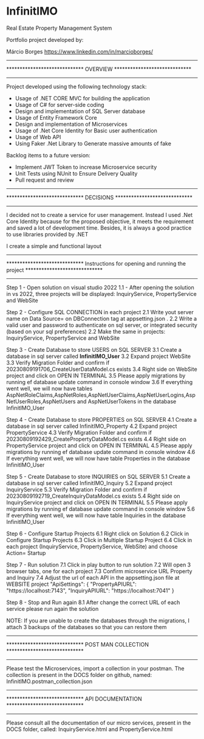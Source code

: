 # InfinitIMO
Real Estate Property Management System

Portfolio project developed by: 

Márcio Borges 
https://www.linkedin.com/in/marcioborges/



*************************************************************************************************************************************************
*****************************											OVERVIEW									*****************************
*************************************************************************************************************************************************


Project developed using the following technology stack:
- Usage of .NET CORE MVC for building the application
- Usage of C# for server-side coding
- Design and implementation of SQL Server database
- Usage of Entity Framework Core 
- Design and implementation of Microservices
- Usage of .Net Core Identity for Basic user authentication 
- Usage of Web API
- Using Faker .Net Library to Generate massive amounts of fake

Backlog items to a future version:
- Implement JWT Token to increase Microservice security 
- Unit Tests using NUnit to Ensure Delivery Quality
- Pull request and review



*************************************************************************************************************************************************
*****************************											DECISIONS									*****************************
*************************************************************************************************************************************************
I decided not to create a service for user management.
Instead I used .Net Core Identity because for the proposed objective, it meets the requirement and saved a lot of development time.
Besides, it is always a good practice to use libraries provided by .NET

I create a simple and functional layout





*************************************************************************************************************************************************
*****************************					Instructions for opening and running the project					*****************************
*************************************************************************************************************************************************


Step 1 - Open solution on visual studio 2022
1.1 - After opening the solution in vs 2022, three projects will be displayed: InquiryService, PropertyService and WebSite 

Step 2 - Configure SQL CONNECTION in each project
2.1 Write yout server name on Data Source= on DBConnection tag at appsetting.json .
2.2 Write a valid user and password to authenticate on sql server, or integrated security (based on your sql preferences)
2.2 Make the same in projects: InquiryService, PropertyService and WebSite 

Step 3 - Create Database to store USERS on SQL SERVER 
3.1 Create a database in sql server called <b>InfinitIMO_User</b>
3.2 Expand project WebSite
3.3 Verify Migration Folder and confirm if 20230809191706_CreateUserDataModel.cs exists
3.4 Right side on WebSite project and click on OPEN IN TERMINAL
3.5 Please apply migrations by running ef database update command in console window
3.6 If everything went well, we will now have tables AspNetRoleClaims,AspNetRoles,AspNetUserClaims,AspNetUserLogins,AspNetUserRoles,AspNetUsers and AspNetUserTokens in the database InfinitIMO_User

Step 4 - Create Database to store PROPERTIES on SQL SERVER 
4.1 Create a database in sql server called InfinitIMO_Property
4.2 Expand project PropertyService
4.3 Verify Migration Folder and confirm if 20230809192429_CreatePropertyDataModel.cs exists
4.4 Right side on PropertyService project and click on OPEN IN TERMINAL
4.5 Please apply migrations by running ef database update command in console window
4.6 If everything went well, we will now have table Properties in the database InfinitIMO_User

Step 5 - Create Database to store INQUIRIES on SQL SERVER 
5.1 Create a database in sql server called InfinitIMO_Inquiry
5.2 Expand project InquiryService
5.3 Verify Migration Folder and confirm if 20230809192719_CreateInquiryDataModel.cs exists
5.4 Right side on InquiryService project and click on OPEN IN TERMINAL
5.5 Please apply migrations by running ef database update command in console window
5.6 If everything went well, we will now have table Inquiries in the database InfinitIMO_User

Step 6  - Configure Startup Projects
6.1 Right click on Solution 
6.2 Click in Configure Startup Projects
6.3 Click in Multiple Startup Project
6.4 Click in each project (InquiryService, PropertyService, WebSite) and choose Action= Startup

Step 7 - Run solution 
7.1 Click in play button to run solution
7.2 Will open 3 browser tabs, one for each project
7.3 Confirm microservice URL Property and Inquiry
7.4 Adjust the url of each API in the appsetting.json file at WEBSITE project
"ApiSettings": {
	"PropertyAPIURL": "https://localhost:7143",
	"InquiryAPIURL": "https://localhost:7041"
}


Step 8 - Stop and Run again 
8.1 After change the correct URL of each service please run again the solution


NOTE: If you are unable to create the databases through the migrations, I attach 3 backups of the databases so that you can restore them

*************************************************************************************************************************************************
*****************************										POST MAN COLLECTION								*****************************
*************************************************************************************************************************************************
Please test the Microservices, import a collection in your postman.
The collection is present in the DOCS folder on github, named: InfinitIMO.postman_collection.json




*************************************************************************************************************************************************
*****************************										API DOCUMENTATION								*****************************
*************************************************************************************************************************************************
Please consult all the documentation of our micro services, present in the DOCS folder, called: InquiryService.html and PropertyService.html

